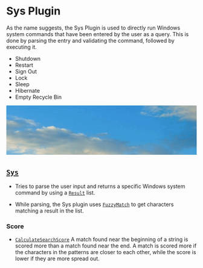 # Sys Plugin

As the name suggests, the Sys Plugin is used to directly run Windows system commands that have been entered by the user as a query. This is done by parsing the entry and validating the command, followed by executing it.

* Shutdown
* Restart
* Sign Out
* Lock
* Sleep
* Hibernate
* Empty Recycle Bin

![Image of Sys plugin](/doc/images/launcher/plugins/sys.gif)

## [`Sys`](/src/modules/launcher/Plugins/Microsoft.Plugin.Sys/Main.cs)

* Tries to parse the user input and returns a specific Windows system command by using a [`Result`](/src/modules/launcher/Wox.Plugin/Result.cs) list.

* While parsing, the Sys plugin uses [`FuzzyMatch`](/src/modules/launcher/Wox.Infrastructure/StringMatcher.cs) to get characters matching a result in the list.

### Score

* [`CalculateSearchScore`](/src/modules/launcher/Wox.Infrastructure/StringMatcher.cs) A match found near the beginning of a string is scored more than a match found near the end. A match is scored more if the characters in the patterns are closer to each other, while the score is lower if they are more spread out.
